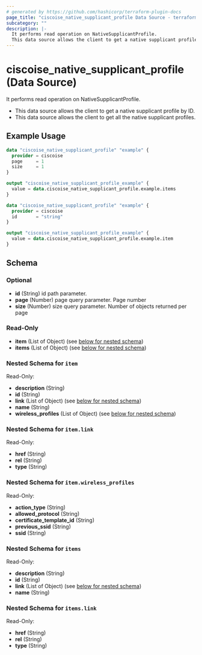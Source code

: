 ```yaml
---
# generated by https://github.com/hashicorp/terraform-plugin-docs
page_title: "ciscoise_native_supplicant_profile Data Source - terraform-provider-ciscoise"
subcategory: ""
description: |-
  It performs read operation on NativeSupplicantProfile.
  This data source allows the client to get a native supplicant profile by ID.This data source allows the client to get all the native supplicant profiles.
---
```


# ciscoise_native_supplicant_profile (Data Source)

It performs read operation on NativeSupplicantProfile.

- This data source allows the client to get a native supplicant profile by ID.
- This data source allows the client to get all the native supplicant profiles.

## Example Usage

```terraform
data "ciscoise_native_supplicant_profile" "example" {
  provider = ciscoise
  page     = 1
  size     = 1
}

output "ciscoise_native_supplicant_profile_example" {
  value = data.ciscoise_native_supplicant_profile.example.items
}

data "ciscoise_native_supplicant_profile" "example" {
  provider = ciscoise
  id       = "string"
}

output "ciscoise_native_supplicant_profile_example" {
  value = data.ciscoise_native_supplicant_profile.example.item
}
```

<!-- schema generated by tfplugindocs -->
## Schema

### Optional

- **id** (String) id path parameter.
- **page** (Number) page query parameter. Page number
- **size** (Number) size query parameter. Number of objects returned per page

### Read-Only

- **item** (List of Object) (see [below for nested schema](#nestedatt--item))
- **items** (List of Object) (see [below for nested schema](#nestedatt--items))

<a id="nestedatt--item"></a>
### Nested Schema for `item`

Read-Only:

- **description** (String)
- **id** (String)
- **link** (List of Object) (see [below for nested schema](#nestedobjatt--item--link))
- **name** (String)
- **wireless_profiles** (List of Object) (see [below for nested schema](#nestedobjatt--item--wireless_profiles))

<a id="nestedobjatt--item--link"></a>
### Nested Schema for `item.link`

Read-Only:

- **href** (String)
- **rel** (String)
- **type** (String)


<a id="nestedobjatt--item--wireless_profiles"></a>
### Nested Schema for `item.wireless_profiles`

Read-Only:

- **action_type** (String)
- **allowed_protocol** (String)
- **certificate_template_id** (String)
- **previous_ssid** (String)
- **ssid** (String)



<a id="nestedatt--items"></a>
### Nested Schema for `items`

Read-Only:

- **description** (String)
- **id** (String)
- **link** (List of Object) (see [below for nested schema](#nestedobjatt--items--link))
- **name** (String)

<a id="nestedobjatt--items--link"></a>
### Nested Schema for `items.link`

Read-Only:

- **href** (String)
- **rel** (String)
- **type** (String)


